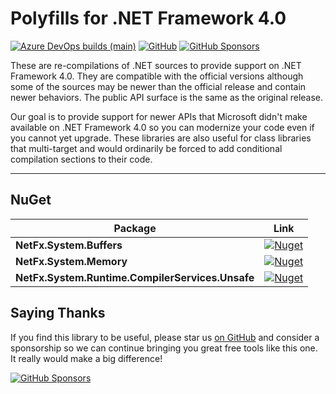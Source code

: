 ﻿Polyfills for .NET Framework 4.0
========

[![Azure DevOps builds (main)](https://img.shields.io/azure-devops/build/NightOwl888/NetFx.Polyfills/4/main)](https://dev.azure.com/NightOwl888/NetFx.Polyfills/_build?definitionId=4&_a=summary)
[![GitHub](https://img.shields.io/github/license/NightOwl888/NetFx.Polyfills)](https://github.com/NightOwl888/NetFx.Polyfills/blob/main/LICENSE)
[![GitHub Sponsors](https://img.shields.io/badge/-Sponsor-fafbfc?logo=GitHub%20Sponsors)](https://github.com/sponsors/NightOwl888)

These are re-compilations of .NET sources to provide support on .NET Framework 4.0. They are compatible with the official versions although some of the sources may be newer than the official release and contain newer behaviors. The public API surface is the same as the original release.

Our goal is to provide support for newer APIs that Microsoft didn't make available on .NET Framework 4.0 so you can modernize your code even if you cannot yet upgrade. These libraries are also useful for class libraries that multi-target and would ordinarily be forced to add conditional compilation sections to their code.

------------------

## NuGet

| Package  | Link |
| ------------- | ------------- |
| **NetFx.System.Buffers**  | [![Nuget](https://img.shields.io/nuget/dt/NetFx.System.Buffers)](https://www.nuget.org/packages/NetFx.System.Buffers) |
| **NetFx.System.Memory**  | [![Nuget](https://img.shields.io/nuget/dt/NetFx.System.Memory)](https://www.nuget.org/packages/NetFx.System.Memory) |
| **NetFx.System.Runtime.CompilerServices.Unsafe** | [![Nuget](https://img.shields.io/nuget/dt/NetFx.System.Runtime.CompilerServices.Unsafe)](https://www.nuget.org/packages/NetFx.System.Runtime.CompilerServices.Unsafe) |


## Saying Thanks

If you find this library to be useful, please star us [on GitHub](https://github.com/NightOwl888/NetFx.Polyfills) and consider a sponsorship so we can continue bringing you great free tools like this one. It really would make a big difference!

[![GitHub Sponsors](https://img.shields.io/badge/-Sponsor-fafbfc?logo=GitHub%20Sponsors)](https://github.com/sponsors/NightOwl888)